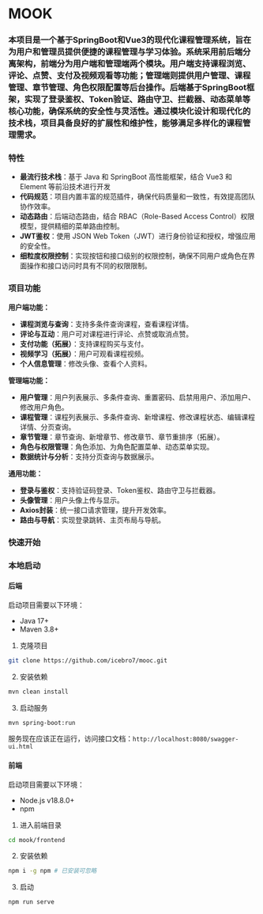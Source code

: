<h1>MOOK</h1>
<h3>本项目是一个基于SpringBoot和Vue3的现代化课程管理系统，旨在为用户和管理员提供便捷的课程管理与学习体验。系统采用前后端分离架构，前端分为用户端和管理端两个模块。用户端支持课程浏览、评论、点赞、支付及视频观看等功能；管理端则提供用户管理、课程管理、章节管理、角色权限配置等后台操作。后端基于SpringBoot框架，实现了登录鉴权、Token验证、路由守卫、拦截器、动态菜单等核心功能，确保系统的安全性与灵活性。通过模块化设计和现代化的技术栈，项目具备良好的扩展性和维护性，能够满足多样化的课程管理需求。</h3>

### 特性

- **最流行技术栈**：基于 Java 和 SpringBoot 高性能框架，结合 Vue3 和 Element 等前沿技术进行开发
- **代码规范**：项目内置丰富的规范插件，确保代码质量和一致性，有效提高团队协作效率。
- **动态路由**：后端动态路由，结合 RBAC（Role-Based Access Control）权限模型，提供精细的菜单路由控制。
- **JWT鉴权**：使用 JSON Web Token（JWT）进行身份验证和授权，增强应用的安全性。
- **细粒度权限控制**：实现按钮和接口级别的权限控制，确保不同用户或角色在界面操作和接口访问时具有不同的权限限制。



### 项目功能

**用户端功能：**

- **课程浏览与查询**：支持多条件查询课程，查看课程详情。
- **评论与互动**：用户可对课程进行评论、点赞或取消点赞。
- **支付功能（拓展）**：支持课程购买与支付。
- **视频学习（拓展）**：用户可观看课程视频。
- **个人信息管理**：修改头像、查看个人资料。

**管理端功能：**

- **用户管理**：用户列表展示、多条件查询、重置密码、启禁用用户、添加用户、修改用户角色。
- **课程管理**：课程列表展示、多条件查询、新增课程、修改课程状态、编辑课程详情、分页查询。
- **章节管理**：章节查询、新增章节、修改章节、章节重排序（拓展）。
- **角色与权限管理**：角色添加、为角色配置菜单、动态菜单实现。
- **数据统计与分析**：支持分页查询与数据展示。

**通用功能：**

- **登录与鉴权**：支持验证码登录、Token鉴权、路由守卫与拦截器。
- **头像管理**：用户头像上传与显示。
- **Axios封装**：统一接口请求管理，提升开发效率。
- **路由与导航**：实现登录跳转、主页布局与导航。




### 快速开始


### 本地启动

#### 后端

启动项目需要以下环境：

- Java 17+
- Maven 3.8+

1. 克隆项目

```sh
git clone https://github.com/icebro7/mooc.git
```

2. 安装依赖

```sh
mvn clean install
```

3. 启动服务

```sh
mvn spring-boot:run
```

服务现在应该正在运行，访问接口文档：`http://localhost:8080/swagger-ui.html`

#### 前端

启动项目需要以下环境：

- Node.js v18.8.0+
- npm

1. 进入前端目录

```sh
cd mook/frontend
```

2. 安装依赖

```sh
npm i -g npm # 已安装可忽略
```

3. 启动

```sh
npm run serve
```
